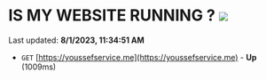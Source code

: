 # IS MY WEBSITE RUNNING ? [![](https://img.shields.io/static/v1?label=Sponsor&message=%E2%9D%A4&logo=GitHub&color=%23fe8e86)](https://github.com/sponsors/<username>)

Last updated: **8/1/2023, 11:34:51 AM**

- `GET` [https://youssefservice.me](https://youssefservice.me) - **Up** (1009ms)
